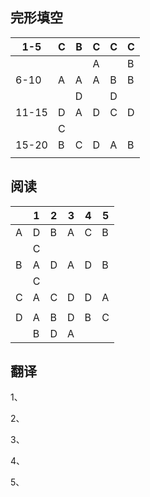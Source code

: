 ## 完形填空

| 1-5   | C    | B    | C    | C    | C    |
| ----- | ---- | ---- | ---- | ---- | ---- |
|       |      |      | A    |      | B    |
| 6-10  | A    | A    | A    | B    | B    |
|       |      | D    |      | D    |      |
| 11-15 | D    | A    | D    | C    | D    |
|       | C    |      |      |      |      |
| 15-20 | B    | C    | D    | A    | B    |
|       |      |      |      |      |      |

## 阅读

|      | 1    | 2    | 3    | 4    | 5    |
| ---- | ---- | ---- | ---- | ---- | ---- |
| A    | D    | B    | A    | C    | B    |
|      | C    |      |      |      |      |
| B    | A    | D    | A    | D    | B    |
|      | C    |      |      |      |      |
| C    | A    | C    | D    | D    | A    |
|      |      |      |      |      |      |
| D    | A    | B    | D    | B    | C    |
|      | B    | D    | A    |      |      |

## 翻译

1、

2、

3、

4、

5、